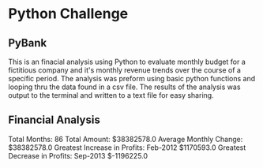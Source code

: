 # Python Challenge 

## PyBank 
This is an finacial analysis using Python to evaluate monthly budget for a fictitious company and it's monthly revenue trends over the course of a specific period. The analysis was preform using basic python functions and looping thru the data found in a csv file. The results of the analysis was output to the terminal and written to a text file for easy sharing. 

Financial Analysis
------------------
Total Months: 86
Total Amount: $38382578.0
Average Monthly Change: $38382578.0
Greatest Increase in Profits: Feb-2012 $1170593.0
Greatest Decrease in Profits: Sep-2013 $-1196225.0


